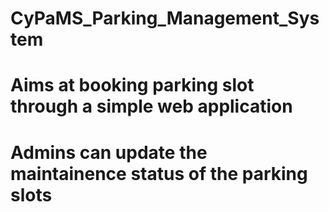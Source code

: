 # CyPaMS_Parking_Management_System
# Aims at booking parking slot through a simple web application
# Admins can update the maintainence status of the parking slots
